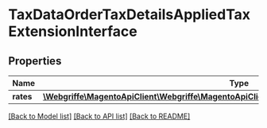 # TaxDataOrderTaxDetailsAppliedTaxExtensionInterface

## Properties
Name | Type | Description | Notes
------------ | ------------- | ------------- | -------------
**rates** | [**\Webgriffe\MagentoApiClient\Webgriffe\MagentoApiClient\Model\TaxDataAppliedTaxRateInterface[]**](TaxDataAppliedTaxRateInterface.md) |  | [optional] 

[[Back to Model list]](../README.md#documentation-for-models) [[Back to API list]](../README.md#documentation-for-api-endpoints) [[Back to README]](../README.md)


